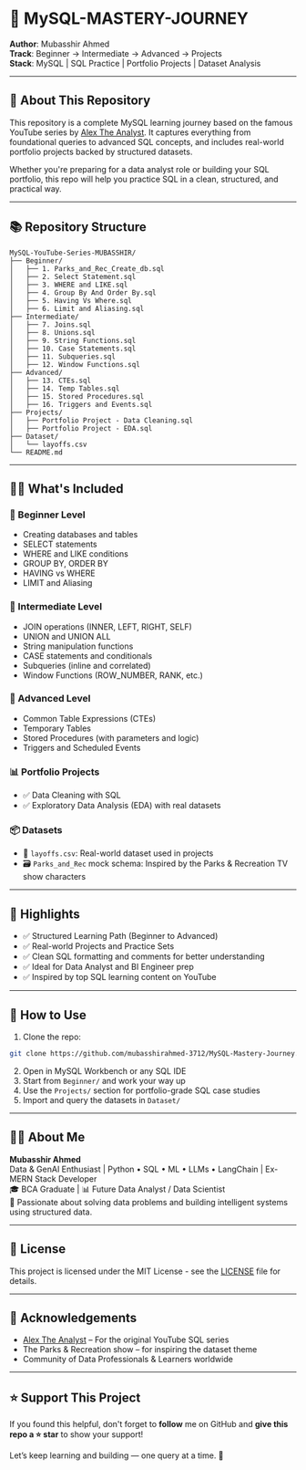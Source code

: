 # 📘 MySQL-MASTERY-JOURNEY

**Author**: Mubasshir Ahmed\
**Track**: Beginner → Intermediate → Advanced → Projects\
**Stack**: MySQL | SQL Practice | Portfolio Projects | Dataset Analysis

---

## 🚀 About This Repository

This repository is a complete MySQL learning journey based on the famous YouTube series by [Alex The Analyst](https://github.com/AlexTheAnalyst/MySQL-YouTube-Series). It captures everything from foundational queries to advanced SQL concepts, and includes real-world portfolio projects backed by structured datasets.

Whether you're preparing for a data analyst role or building your SQL portfolio, this repo will help you practice SQL in a clean, structured, and practical way.

---

## 📚 Repository Structure

```
MySQL-YouTube-Series-MUBASSHIR/
├── Beginner/
│   ├── 1. Parks_and_Rec_Create_db.sql
│   ├── 2. Select Statement.sql
│   ├── 3. WHERE and LIKE.sql
│   ├── 4. Group By And Order By.sql
│   ├── 5. Having Vs Where.sql
│   ├── 6. Limit and Aliasing.sql
├── Intermediate/
│   ├── 7. Joins.sql
│   ├── 8. Unions.sql
│   ├── 9. String Functions.sql
│   ├── 10. Case Statements.sql
│   ├── 11. Subqueries.sql
│   ├── 12. Window Functions.sql
├── Advanced/
│   ├── 13. CTEs.sql
│   ├── 14. Temp Tables.sql
│   ├── 15. Stored Procedures.sql
│   ├── 16. Triggers and Events.sql
├── Projects/
│   ├── Portfolio Project - Data Cleaning.sql
│   ├── Portfolio Project - EDA.sql
├── Dataset/
│   └── layoffs.csv
└── README.md
```

---

## 🧑‍💻 What's Included

### 🔰 Beginner Level

- Creating databases and tables
- SELECT statements
- WHERE and LIKE conditions
- GROUP BY, ORDER BY
- HAVING vs WHERE
- LIMIT and Aliasing

### 🧩 Intermediate Level

- JOIN operations (INNER, LEFT, RIGHT, SELF)
- UNION and UNION ALL
- String manipulation functions
- CASE statements and conditionals
- Subqueries (inline and correlated)
- Window Functions (ROW\_NUMBER, RANK, etc.)

### 🔧 Advanced Level

- Common Table Expressions (CTEs)
- Temporary Tables
- Stored Procedures (with parameters and logic)
- Triggers and Scheduled Events

### 📊 Portfolio Projects

- ✅ Data Cleaning with SQL
- ✅ Exploratory Data Analysis (EDA) with real datasets

### 📦 Datasets

- 📁 `layoffs.csv`: Real-world dataset used in projects
- 🗃️ `Parks_and_Rec` mock schema: Inspired by the Parks & Recreation TV show characters

---

## 🌟 Highlights

- ✅ Structured Learning Path (Beginner to Advanced)
- ✅ Real-world Projects and Practice Sets
- ✅ Clean SQL formatting and comments for better understanding
- ✅ Ideal for Data Analyst and BI Engineer prep
- ✅ Inspired by top SQL learning content on YouTube

---

## 🧠 How to Use

1. Clone the repo:

```bash
git clone https://github.com/mubasshirahmed-3712/MySQL-Mastery-Journey.git
```

2. Open in MySQL Workbench or any SQL IDE
3. Start from `Beginner/` and work your way up
4. Use the `Projects/` section for portfolio-grade SQL case studies
5. Import and query the datasets in `Dataset/`

---

## 👨‍💼 About Me

**Mubasshir Ahmed**\
Data & GenAI Enthusiast | Python • SQL • ML • LLMs • LangChain | Ex-MERN Stack Developer\
🎓 BCA Graduate | 📊 Future Data Analyst / Data Scientist\
📌 Passionate about solving data problems and building intelligent systems using structured data.

---

## 📜 License

This project is licensed under the MIT License - see the [LICENSE](LICENSE) file for details.

---

## 🙌 Acknowledgements

- [Alex The Analyst](https://www.youtube.com/c/AlexTheAnalyst) – For the original YouTube SQL series
- The Parks & Recreation show – for inspiring the dataset theme
- Community of Data Professionals & Learners worldwide

---

## ⭐ Support This Project

If you found this helpful, don't forget to **follow** me on GitHub and **give this repo a ⭐ star** to show your support!

Let’s keep learning and building — one query at a time. 🚀 

